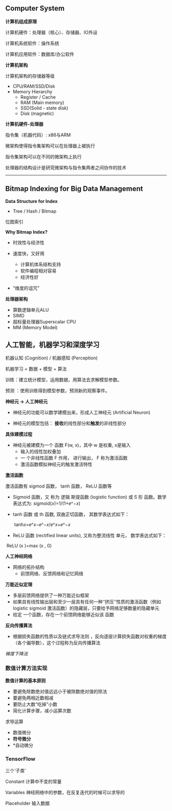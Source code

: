 ## Computer System



**计算机组成原理**



计算机硬件：处理器（核心）、存储器、IO外设

计算机系统软件：操作系统

计算机应用软件：数据库/办公软件



**计算机架构**

计算机架构的存储器等级

* CPU/RAM/SSD/Disk
* Memory  Hierarchy
  - Register / Cache
  - RAM (Main memory)
  - SSD(Solid - state disk)
  - Disk (magnetic)



**计算机硬件-处理器**

指令集（机器代码）: x86与ARM

微架构使得指令集架构可以在处理器上被执行

指令集架构可以在不同的微架构上执行

处理器的结构设计是研究微架构与指令集两者之间协作的技术



----

## Bitmap Indexing for Big Data Management

**Data Structure for Index**

* Tree / Hash / Bitmap

位图索引



**Why Bitmap Index?**

- 时效性与经济性

- 速度快，又好用
  - 计算机体系结构支持
  - 软件编程相对容易
  - 经济性好

- “维度的诅咒”



**处理器架构**

- 算数逻辑单元ALU
- SIMD
- 超标量处理器Superscalar CPU
- MM (Memory Model)





## 人工智能，机器学习和深度学习

机器认知 (Cognition) / 机器感知 (Perception)



机器学习 = 数据 + 模型 + 算法

训练：建立统计模型，运用数据，用算法去求解模型参数。

预测 ：使用训练得到模型参数，预测新的观察事件。



**神经元 → 人工神经元**

- 神经元的功能可以数学建模出来，形成人工神经元 (Artificial Neuron)

- 神经元的模型包括： **接收**的线性部分和**触发**的非线性部分



**具体建模过程**

- 神经元被建模为一个 函数 F(w, x)，其中 w 是权重, x是输入
  - 输入的线性加权叠加
  - 一 个非线性函数 F 作用， 进行输出， F 称为激活函数
  - 激活函数模拟神经元的触发激活特性



**激活函数**

激活函数有 sigmod 函数， tanh 函数， ReLU 函数等

- Sigmoid 函数，又 称为 逻辑 斯提函数 (logistic function) 或 S 形 函数。数学表达式为:
                                         sigmoid(𝑥)=1/(1+𝑒^−𝑥)

- tanh 函数 或 th 函数, 双曲正切函数， 其数学表达式如下：

  ​                                           tanh𝑥=𝑒^𝑥−𝑒^−𝑥/𝑒^𝑥+𝑒^−𝑥

- ReLU 函数 (rectified linear units), 又称为整流线性 单元， 数学表达式如下：

​                                                ReLU (x )=max (x , 0)



**人工神经网络**

- 网络的拓扑结构
  - 前馈网络、反馈网络和记忆网络



**万能近似定理**

- 多层前馈网络提供了一种万能近似框架
- 如果具有线性输出层和至少一层具有任何一种‘‘挤压’’性质的激活函数（例如 logistic sigmoid 激活函数）的隐藏层，只要给予网络足够数量的隐藏单元
- 给定 一个函数，存在一个前馈网络能够近似该 函数



**反向传播算法**

- 根据损失函数的性质以及链式求导法则 ，反向逐层计算损失函数对权重的梯度（各个偏导数），这个过程称为反向传播算法

*梯度下降法*



### 数值计算方法实现

**数值计算的基本原则**

- 要避免除数绝对值远远小于被除数绝对值的除法
- 要避免两相近数相减
- 要防止大数“吃掉”小数
- 简化计算步骤，减小运算次数



求导运算

- 数值微分
- **符号微分**
- *自动微分



### TensorFlow

三个‘子类’

Constant      计算中不变的常量

Variables      神经网络中的参数，在反复迭代的时候可以求导的

Placeholder 输入数据